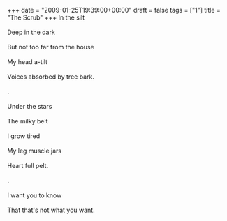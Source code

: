 +++
date = "2009-01-25T19:39:00+00:00"
draft = false
tags = ["1"]
title = "The Scrub"
+++
In the silt<br/><br/>Deep in the dark<br/><br/>But not too far from the house<br/><br/>My head a-tilt<br/><br/>Voices absorbed by tree bark.<br/><br/>.<br/><br/>Under the stars<br/><br/>The milky belt<br/><br/>I grow tired<br/><br/>My leg muscle jars<br/><br/>Heart full pelt.<br/><br/>.<br/><br/>I want you to know<br/><br/>That that's not what you want.<div class="blogger-post-footer"><img width='1' height='1' src='https://blogger.googleusercontent.com/tracker/5693059957647979680-1408104361066433335?l=cosmiccowbell.blogspot.com' alt='' /></div>